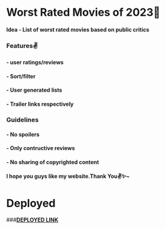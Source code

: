 # Worst Rated Movies of 2023💯

#### Idea - List of worst rated movies based on public critics


### Features✌️
 
#### - user ratings/reviews

#### - Sort/filter

#### - User generated lists

#### - Trailer links respectively


### Guidelines

#### - No spoilers

#### - Only contructive reviews 

#### - No sharing of copyrighted content


#### I hope you guys like my website.Thank You✌️✨~

# Deployed 

###[**DEPLOYED LINK**](https://worstratedmovies.onrender.com/ping)

